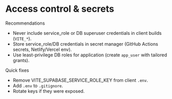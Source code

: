 # Access control & secrets

Recommendations
- Never include service_role or DB superuser credentials in client builds (`VITE_*`).
- Store service_role/DB credentials in secret manager (GitHub Actions secrets, Netlify/Vercel env).
- Use least-privilege DB roles for application (create `app_user` with tailored grants).

Quick fixes
- Remove VITE_SUPABASE_SERVICE_ROLE_KEY from client `.env`.
- Add `.env` to `.gitignore`.
- Rotate keys if they were exposed.
